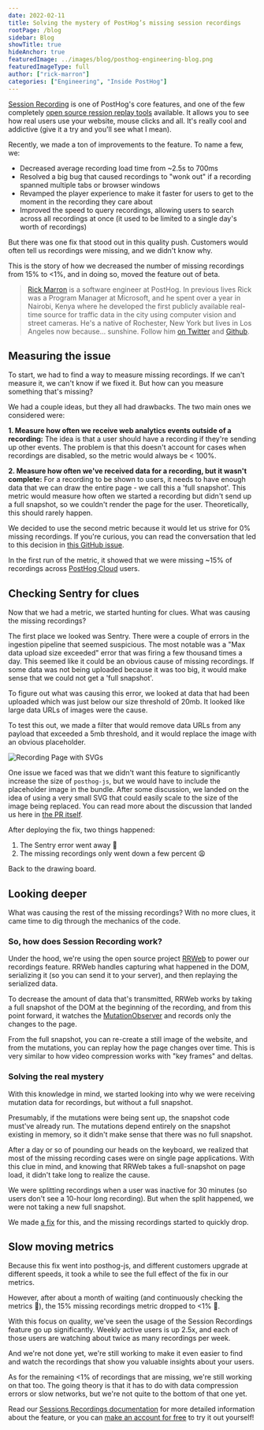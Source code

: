 ```yaml
---
date: 2022-02-11
title: Solving the mystery of PostHog’s missing session recordings
rootPage: /blog
sidebar: Blog
showTitle: true
hideAnchor: true
featuredImage: ../images/blog/posthog-engineering-blog.png
featuredImageType: full
author: ["rick-marron"]
categories: ["Engineering", "Inside PostHog"]
---
```


[Session Recording](product/session-recording) is one of PostHog's core features, and one of the few completely [open source ression replay tools](/blog/best-open-source-session-replay-tools) available. It allows you to see how real users use your website, mouse clicks and all. It's really cool and addictive (give it a try and you'll see what I mean).

Recently, we made a ton of improvements to the feature. To name a few, we:

* Decreased average recording load time from ~2.5s to 700ms
* Resolved a big bug that caused recordings to "wonk out" if a recording spanned multiple tabs or browser windows
* Revamped the player experience to make it faster for users to get to the moment in the recording they care about
* Improved the speed to query recordings, allowing users to search across all recordings at once (it used to be limited to a single day's worth of recordings)

But there was one fix that stood out in this quality push. Customers would often tell us recordings were missing, and we didn't know why.  

This is the story of how we decreased the number of missing recordings from 15% to <1%, and in doing so, moved the feature out of beta.

>[Rick Marron](/handbook/company/team#rick-marron-software-engineer) is a software engineer at PostHog. In previous lives Rick was a Program Manager at Microsoft, and he spent over a year in Nairobi, Kenya where he developed the first publicly available real-time source for traffic data in the city using computer vision and street cameras. He's a native of Rochester, New York but lives in Los Angeles now because... sunshine. Follow him [on Twitter](https://twitter.com/rick_marron) and [Github](https://github.com/rcmarron). 

## Measuring the issue

To start, we had to find a way to measure missing recordings. If we can't measure it, we can't know if we fixed it. But how can you measure something that's missing?

We had a couple ideas, but they all had drawbacks. The two main ones we considered were:

**1. Measure how often we receive web analytics events outside of a recording:** The idea is that a user should have a recording if they're sending up other events. The problem is that this doesn't account for cases when recordings are disabled, so the metric would always be < 100%.

**2. Measure how often we've received data for a recording, but it wasn't complete:** For a recording to be shown to users, it needs to have enough data that we can draw the entire page - we call this a 'full snapshot'. This metric would measure how often we started a recording but didn't send up a full snapshot, so we couldn't render the page for the user. Theoretically, this should rarely happen.

We decided to use the second metric because it would let us strive for 0% missing recordings. If you're curious, you can read the conversation that led to this decision in [this GitHub issue](https://github.com/PostHog/posthog/issues/5478).

In the first run of the metric, it showed that we were missing ~15% of recordings across [PostHog Cloud](/pricing) users.

## Checking Sentry for clues

Now that we had a metric, we started hunting for clues. What was causing the missing recordings?

The first place we looked was Sentry. There were a couple of errors in the ingestion pipeline that seemed suspicious. The most notable was a "Max data upload size exceeded" error that was firing a few thousand times a day. This seemed like it could be an obvious cause of missing recordings. If some data was not being uploaded because it was too big, it would make sense that we could not get a 'full snapshot'.

To figure out what was causing this error, we looked at data that had been uploaded which was just below our size threshold of 20mb. It looked like large data URLs of images were the cause.

To test this out, we made a filter that would remove data URLs from any payload that exceeded a 5mb threshold, and it would replace the image with an obvious placeholder.

![Recording Page with SVGs](https://user-images.githubusercontent.com/4813045/137223852-eeb4273e-d81c-49ca-a115-02b9cd0979e1.png)

One issue we faced was that we didn't want this feature to significantly increase the size of `posthog-js`, but we would have to include the placeholder image in the bundle. After some discussion, we landed on the idea of using a very small SVG that could easily scale to the size of the image being replaced. You can read more about the discussion that landed us here in [the PR itself](https://github.com/PostHog/posthog-js/pull/317).

After deploying the fix, two things happened:

1. The Sentry error went away 🥳
2. The missing recordings only went down a few percent 😩

Back to the drawing board.

## Looking deeper

What was causing the rest of the missing recordings? With no more clues, it came time to dig through the mechanics of the code.

### So, how does Session Recording work?

Under the hood, we're using the open source project [RRWeb](https://github.com/rrweb-io/rrweb) to power our recordings feature. RRWeb handles capturing what happened in the DOM, serializing it (so you can send it to your server), and then replaying the serialized data.

To decrease the amount of data that's transmitted, RRWeb works by taking a full snapshot of the DOM at the beginning of the recording, and from this point forward, it watches the [MutationObserver](https://developer.mozilla.org/en-US/docs/Web/API/MutationObserver) and records only the changes to the page.

From the full snapshot, you can re-create a still image of the website, and from the mutations, you can replay how the page changes over time. This is very similar to how video compression works with "key frames" and deltas.

### Solving the real mystery

With this knowledge in mind, we started looking into why we were receiving mutation data for recordings, but without a full snapshot.

Presumably, if the mutations were being sent up, the snapshot code must've already run. The mutations depend entirely on the snapshot existing in memory, so it didn't make sense that there was no full snapshot.

After a day or so of pounding our heads on the keyboard, we realized that most of the missing recording cases were on single page applications. With this clue in mind, and knowing that RRWeb takes a full-snapshot on page load, it didn't take long to realize the cause. 

We were splitting recordings when a user was inactive for 30 minutes (so users don't see a 10-hour long recording). But when the split happened, we were not taking a new full snapshot.

We made [a fix](https://github.com/PostHog/posthog-js/pull/318) for this, and the missing recordings started to quickly drop.

## Slow moving metrics

Because this fix went into posthog-js, and different customers upgrade at different speeds, it took a while to see the full effect of the fix in our metrics. 

However, after about a month of waiting (and continuously checking the metrics 😬), the 15% missing recordings metric dropped to <1% 🎉.

With this focus on quality, we've seen the usage of the Session Recordings feature go up significantly. Weekly active users is up 2.5x, and each of those users are watching about twice as many recordings per week.

And we're not done yet, we're still working to make it even easier to find and watch the recordings that show you valuable insights about your users.

As for the remaining <1% of recordings that are missing, we're still working on that too. The going theory is that it has to do with data compression errors or slow networks, but we're not quite to the bottom of that one yet.

Read our [Sessions Recordings documentation](/docs/user-guides/recordings) for more detailed information about the feature, or you can [make an account for free](https://posthog.com/pricing) to try it out yourself!
